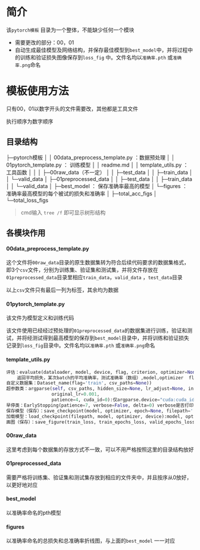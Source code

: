 # 简介

该`pytorch模板` 目录为一个整体，不能缺少任何一个模块

- 需要更改的部分：00，01
- 自动生成最佳模型及网络结构，并保存最佳模型到`best_model`中，并将过程中的训练和验证损失图像保存到`loss_fig` 中。文件名均以`准确率.pth` 或`准确率.png`命名



# 模板使用方法

只有00，01以数字开头的文件需要改，其他都是工具文件

执行顺序为数字顺序

## 目录结构

├─pytorch模板
│  │  00data_preprocess_template.py ：数据预处理
│  │  01pytorch_template.py ： 训练模型
│  │  readme.md
│  │  template_utils.py ： 工具函数
│  │
│  ├─00raw_data（不一定）
│  │  ├─test_data
│  │  ├─train_data
│  │  └─valid_data
│  ├─01preprocessed_data
│  │  ├─test_data
│  │  ├─train_data
│  │  └─valid_data
│  ├─best_model ： 保存准确率最高的模型
│  └─figures ： 准确率最高模型的每个被试的损失和准确率
│      ├─total_acc_figs
│      └─total_loss_figs

> cmd输入 `tree /f` 即可显示树形结构

## 各模块作用

#### 00data_preprocess_template.py

这个文件将`00raw_data`目录的原生数据集转为符合后续代码要求的数据集格式，即3个`csv`文件，分别为训练集、验证集和测试集，并将文件存放在`01preprocessed_data`目录里相应`train_data`，`valid_data` ，`test_data`目录

以上`csv`文件只有最后一列为标签，其余均为数据



#### 01pytorch_template.py

该文件为模型定义和训练代码

该文件使用已经经过预处理的`01preprocessed_data`的数据集进行训练，验证和测试，并将经测试得到最高模型的保存到`best_model`目录中，并将训练和验证损失记录到`loss_fig`目录中。文件名均以`准确率.pth` 或`准确率.png`命名

#### template_utils.py

```python
评估：evaluate(dataloader, model, device, flag, criterion, optimizer=None, epoch=None, epochs=None):
    返回平均损失，某次batch的平均准确率，测试准确率（数组）,model,optimizer  flag='valid' / 'test' / 'train'
自定义数据集：Dataset_name(flag='train', csv_paths=None))
超参数类：argparse(self, csv_paths, hidden_size=None, lr_adjust=None, input_size=30, output_size=12, epochs=30,
                 original_lr=0.001,
                 patience=4, cuda_id=0):仅argparse.device="cuda:cuda_id" 其余返回值都跟参数名称一样
早停类：EarlyStopping(patience=7, verbose=False, delta=0) verbose是否打印信息 其对象属性值early_stop为True时表示早停
保存模型（保存）：save_checkpoint(model, optimizer, epoch=None, filepath='./best_model/1.pth')
加载模型：load_checkpoint(filepath, model, optimizer, device):model, optimizer, epoch
画图（保存）：save_figure(train_loss, train_epochs_loss, valid_epochs_loss,save_path="./total_loss_figs/1.png")
```

#### 00raw_data

这里考虑到每个数据集的存放方式不一致，可以不用严格按照这里的目录结构放好

#### 01preprocessed_data

需要严格将训练集、验证集和测试集存放到相应的文件夹中，并且按序从0放好，以更好地对应



#### best_model 

以准确率命名的pth模型

#### figures 

以准确率命名的总损失和总准确率折线图，与上面的`best_model` 一一对应
